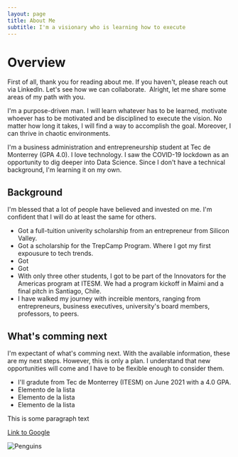 ```yaml
---
layout: page
title: About Me
subtitle: I'm a visionary who is learning how to execute
---
```


# Overview

First of all, thank you for reading about me. If you haven't, please reach out via LinkedIn. Let's see how we can collaborate. 
Alright, let me share some areas of my path with you.  

I'm a purpose-driven man. I will learn whatever has to be learned, motivate whoever has to be motivated and be disciplined to execute the vision. No matter how long it takes, I will find a way to accomplish the goal. Moreover, I can thrive in chaotic environments. 

I'm a business administration and entrepreneurship student at Tec de Monterrey (GPA 4.0). I love technology. I saw the COVID-19 lockdown as an opportunity to dig deeper into Data Science. Since I don't have a technical background, I'm learning it on my own. 

## Background

I'm blessed that a lot of people have believed and invested on me. I'm confident that I will do at least the same for others. 
*   Got a full-tuition univerity scholarship from an entrepreneur from Silicon Valley. 
*   Got a scholarship for the TrepCamp Program. Where I got my first expousure to tech trends. 
*   Got 
*   Got 
*   With only three other students, I got to be part of the Innovators for the Americas program at ITESM. We had a program kickoff in Maimi and a final pitch in Santiago, Chile. 
*   I have walked my journey with increible mentors, ranging from entrepreneurs, business executives, university's board members, professors, to peers. 

## What's comming next

I'm expectant of what's comming next. With the available information, these are my next steps. However, this is only a plan. I understand that new opportunities will come and I have to be flexible enough to consider them.  

*   I'll gradute from Tec de Monterrey (ITESM) on June 2021 with a 4.0 GPA.
*   Elemento de la lista
*   Elemento de la lista
*   Elemento de la lista



This is some paragraph text

[Link to Google](www.google.com)

![Penguins](https://oceanwide-4579.kxcdn.com/uploads/media-dynamic/cache/jpg_optimize/uploads/media/default/0001/40/thumb_39273_default_1600.jpeg)

